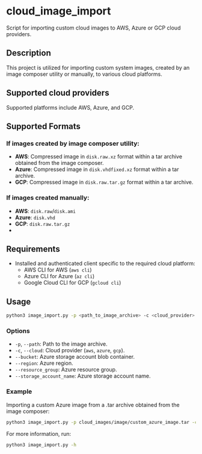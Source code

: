 # cloud_image_import
Script for importing custom cloud images to AWS, Azure or GCP cloud providers.

## Description

This project is utilized for importing custom system images, created by an image composer utility or manually, to various cloud platforms. 

## Supported cloud providers

Supported platforms include AWS, Azure, and GCP.

## Supported Formats

### If images created by image composer utility:
- **AWS**: Compressed image in `disk.raw.xz` format within a tar archive obtained from the image composer.
- **Azure**: Compressed image in `disk.vhdfixed.xz` format within a tar archive.
- **GCP**: Compressed image in `disk.raw.tar.gz` format within a tar archive.

### If images created manually:

- **AWS**:  `disk.raw`/`disk.ami`
- **Azure**: `disk.vhd`
- **GCP**: `disk.raw.tar.gz`
- 
## Requirements
- Installed and authenticated client specific to the required cloud platform:
  - AWS CLI for AWS (`aws cli`)
  - Azure CLI for Azure (`az cli`)
  - Google Cloud CLI for GCP (`gcloud cli`)

## Usage
```bash
python3 image_import.py -p <path_to_image_archive> -c <cloud_provider> [--additional_options]
```

### Options
- `-p`, `--path`: Path to the image archive.
- `-c`, `--cloud`: Cloud provider (`aws`, `azure`, `gcp`).
- `--bucket`: Azure storage account blob container.
- `--region`: Azure region.
- `--resource_group`: Azure resource group.
- `--storage_account_name`: Azure storage account name.

### Example

Importing a custom Azure image from a .tar archive obtained from the image composer:
```bash
python3 image_import.py -p cloud_images/image/custom_azure_image.tar -c azure --bucket your_azure_storage --region your_azure_region --resource_group your_resource_group --storage_account_name your_storage_account_name
```
For more information, run:
```bash
python3 image_import.py -h
```
